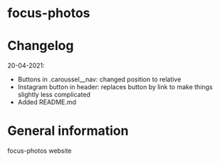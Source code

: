 focus-photos
============



Changelog
=========
20-04-2021:
- Buttons in .caroussel__nav: changed position to relative
- Instagram button in header: replaces button by link to make things slightly less complicated
- Added README.md



General information
===================
focus-photos website
